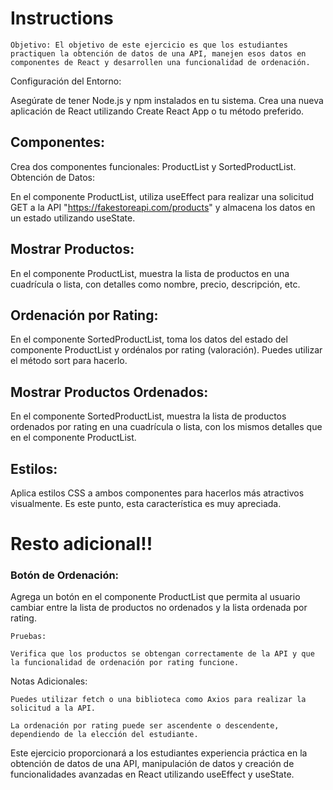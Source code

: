 # Instructions  

```
Objetivo: El objetivo de este ejercicio es que los estudiantes practiquen la obtención de datos de una API, manejen esos datos en componentes de React y desarrollen una funcionalidad de ordenación.
```

Configuración del Entorno:

Asegúrate de tener Node.js y npm instalados en tu sistema.
Crea una nueva aplicación de React utilizando Create React App o tu método preferido.

## Componentes:

Crea dos componentes funcionales: ProductList y SortedProductList.
Obtención de Datos:

En el componente ProductList, utiliza useEffect para realizar una solicitud GET a la API "https://fakestoreapi.com/products" y almacena los datos en un estado utilizando useState.

## Mostrar Productos:

En el componente ProductList, muestra la lista de productos en una cuadrícula o lista, con detalles como nombre, precio, descripción, etc.

## Ordenación por Rating:

En el componente SortedProductList, toma los datos del estado del componente ProductList y ordénalos por rating (valoración). Puedes utilizar el método sort para hacerlo.

## Mostrar Productos Ordenados:

En el componente SortedProductList, muestra la lista de productos ordenados por rating en una cuadrícula o lista, con los mismos detalles que en el componente ProductList.

## Estilos:

Aplica estilos CSS a ambos componentes para hacerlos más atractivos visualmente. Es este punto, esta característica es muy apreciada.

# Resto adicional!!

### Botón de Ordenación:

Agrega un botón en el componente ProductList que permita al usuario cambiar entre la lista de productos no ordenados y la lista ordenada por rating.

```
Pruebas:

Verifica que los productos se obtengan correctamente de la API y que la funcionalidad de ordenación por rating funcione.
```

Notas Adicionales:

```
Puedes utilizar fetch o una biblioteca como Axios para realizar la solicitud a la API.
```
```
La ordenación por rating puede ser ascendente o descendente, dependiendo de la elección del estudiante.
```

Este ejercicio proporcionará a los estudiantes experiencia práctica en la obtención de datos de una API, manipulación de datos y creación de funcionalidades avanzadas en React utilizando useEffect y useState.